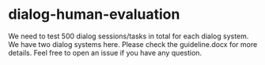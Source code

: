 # dialog-human-evaluation

We need to test 500 dialog sessions/tasks in total for each dialog system. We have two dialog systems here. Please check the guideline.docx for more details. Feel free to open an issue if you have any question.
